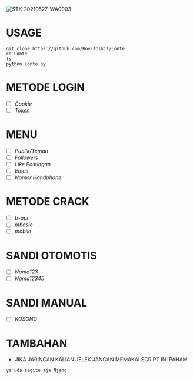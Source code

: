 ![STK-20210527-WA0003](https://user-images.githubusercontent.com/80812572/123881322-9f77f180-d96e-11eb-9e7a-4f6548a23140.jpg)

# USAGE
```
git clone https://github.com/Boy-Tolkit/Lonte
cd Lonte
ls
python Lonte.py
```

# METODE LOGIN
- [ ] _Cookie_
- [ ] _Token_

# MENU
- [ ] _Publik/Teman_
- [ ] _Followers_
- [ ] _Like Postingan_
- [ ] _Email_
- [ ] _Nomor Handphone_

# METODE CRACK
- [ ] _b-api_
- [ ] _mbasic_
- [ ] _mobile_

# SANDI OTOMOTIS
- [ ] _Nama123_
- [ ] _Nama12345_

# SANDI MANUAL
- [ ] _KOSONG_

# TAMBAHAN
- JIKA JARINGAN KALIAN JELEK JANGAN MEMAKAI SCRIPT INI PAHAM
```
ya uda segitu aja Njeng
```
